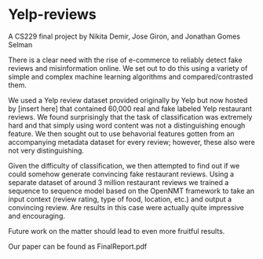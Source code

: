 # Yelp-reviews
A CS229 final project by Nikita Demir, Jose Giron, and Jonathan Gomes Selman

There is a clear need with the rise of e-commerce to reliably detect fake reviews and misinformation online. We set out to do this using a variety of simple and complex machine learning algorithms and compared/contrasted them. 

We used a Yelp review dataset provided originally by Yelp but now hosted by [insert here] that contained 60,000 real and fake labeled Yelp restaurant reviews. We found surprisingly that the task of classification was extremely hard and that simply using word content was not a distinguishing enough feature. We then sought out to use behavorial features gotten from an accompanying metadata dataset for every review; however, these also were not very distinguishing.

Given the difficulty of classification, we then attempted to find out if we could somehow generate convincing fake restaurant reviews. Using a separate dataset of around 3 million restaurant reviews we trained a sequence to sequence model based on the OpenNMT framework to take an input context (review rating, type of food, location, etc.) and output a convincing review. Are results in this case were actually quite impressive and encouraging.

Future work on the matter should lead to even more fruitful results.

Our paper can be found as FinalReport.pdf
